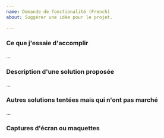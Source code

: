 ```yaml
---
name: Demande de fonctionalité (French)
about: Suggérer une idée pour le projet.

---
```


### Ce que j'essaie d'accomplir
…

### Description d'une solution proposée
…

### Autres solutions tentées mais qui n'ont pas marché
…

### Captures d'écran ou maquettes
<!-- Fournir des illustrations qui pourraient aider les autres
     comprendre le problème ou la solution proposée. -->
